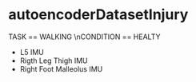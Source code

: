 # autoencoderDatasetInjury

TASK == WALKING
\nCONDITION == HEALTY

- L5 IMU
- Rigth Leg Thigh IMU
- Right Foot Malleolus IMU

